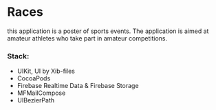 # Races 

this application is a poster of sports events. The application is aimed at amateur athletes who take part in amateur competitions.



### Stack:
- UIKit, UI by Xib-files 
- CocoaPods
- Firebase Realtime Data & Firebase Storage
- MFMailCompose
- UIBezierPath


